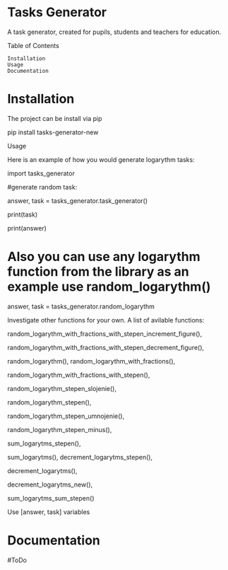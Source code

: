 # Tasks Generator


A task generator, created for pupils, students and teachers for education. 




Table of Contents

    Installation
    Usage
    Documentation

# Installation

The project can be install via pip

pip install tasks-generator-new

Usage

Here is an example of how you would generate logarythm tasks:

import tasks_generator

#generate random task:

answer, task = tasks_generator.task_generator()

print(task)

print(answer)

# Also you can use any logarythm function from the library as an example use random_logarythm()
answer, task = tasks_generator.random_logarythm

Investigate other functions for your own.
A list of avilable functions:

random_logarythm_with_fractions_with_stepen_increment_figure(),

random_logarythm_with_fractions_with_stepen_decrement_figure(),

random_logarythm(), random_logarythm_with_fractions(), 

random_logarythm_with_fractions_with_stepen(),

random_logarythm_stepen_slojenie(),

random_logarythm_stepen(),

random_logarythm_stepen_umnojenie(),

random_logarythm_stepen_minus(), 

sum_logarytms_stepen(), 

sum_logarytms(), decrement_logarytms_stepen(),

decrement_logarytms(),

decrement_logarytms_new(), 

sum_logarytms_sum_stepen()


Use [answer, task] variables

# Documentation

#ToDo 
